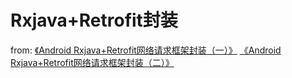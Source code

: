 # Rxjava+Retrofit封装


from:
[《Android Rxjava+Retrofit网络请求框架封装（一）》](https://blog.csdn.net/cs_lwb/article/details/82016997)
[《Android Rxjava+Retrofit网络请求框架封装（二）》](https://www.jianshu.com/p/cb2c375c9105)